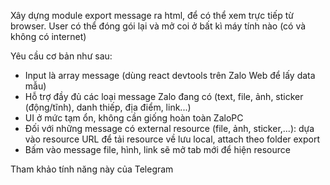 Xây dựng module export message ra html, để có thể xem trực tiếp từ browser. User có thể đóng gói lại và mở coi ở bất kì máy tính nào (có và không có internet)

Yêu cầu cơ bản như sau:
- Input là array message (dùng react devtools trên Zalo Web để lấy data mẫu)
- Hỗ trợ đầy đủ các loại message Zalo đang có (text, file, ảnh, sticker (động/tĩnh), danh thiếp, địa điểm, link...)
- UI ở mức tạm ổn, không cần giống hoàn toàn ZaloPC
- Đối với những message có external resource (file, ảnh, sticker,...): dựa vào resource URL để tải resource về lưu local, attach theo folder export
- Bấm vào message file, hình, link sẽ mở tab mới để hiện resource

Tham khảo tính năng này của Telegram
